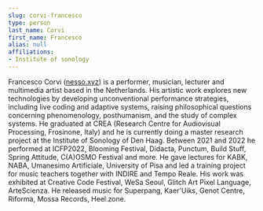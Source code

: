 ```yaml
---
slug: corvi-francesco
type: person
last_name: Corvi
first_name: Francesco
alias: null
affiliations:
- Institute of sonology
---
```


Francesco Corvi ([nesso.xyz](https://nesso.xyz)) is a performer, musician, lecturer and multimedia artist based in the Netherlands. His artistic work explores new technologies by developing unconventional performance strategies, including live coding and adaptive systems, raising philosophical questions concerning phenomenology, posthumanism, and the study of complex systems. He graduated at CREA (Research Centre for Audiovisual Processing, Frosinone, Italy) and he is currently doing a master research project at the Institute of Sonology of Den Haag. Between 2021 and 2022 he performed at ICFP2022, Blooming Festival, Didacta, Punctum, Build Stuff, Spring Attitude, C(A)OSMO Festival and more. He gave lectures for KABK, NABA, Umanesimo Artificiale, University of Pisa and led a training project for music teachers together with INDIRE and Tempo Reale. His work was exhibited at Creative Code Festival, WeSa Seoul, Glitch Art Pixel Language, ArteScienza. He released music for Superpang, Kaer'Uiks, Genot Centre, Riforma, Mossa Records, Heel.zone.